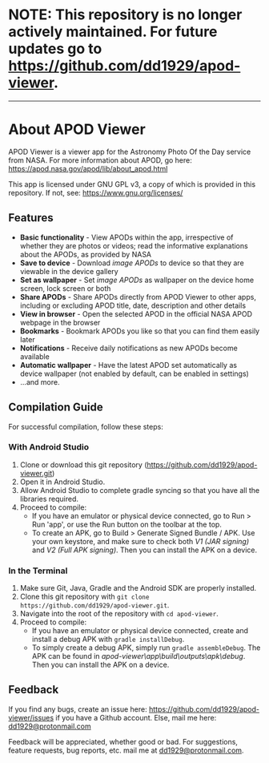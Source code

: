 # NOTE: This repository is no longer actively maintained. For future updates go to https://github.com/dd1929/apod-viewer.

------

# About APOD Viewer

APOD Viewer is a viewer app for the Astronomy Photo Of the Day service from NASA. For more information about APOD, go here: https://apod.nasa.gov/apod/lib/about_apod.html

This app is licensed under GNU GPL v3, a copy of which is provided in this repository. If not, see: https://www.gnu.org/licenses/

## Features

* __Basic functionality__ - View APODs within the app, irrespective of whether they are photos or videos; read the informative explanations about the APODs, as provided by NASA
* __Save to device__ - Download *image APODs* to device so that they are viewable in the device gallery
* __Set as wallpaper__ - Set *image APODs* as wallpaper on the device home screen, lock screen or both
* __Share APODs__ - Share APODs directly from APOD Viewer to other apps, including or excluding APOD title, date, description and other details
* __View in browser__ - Open the selected APOD in the official NASA APOD webpage in the browser
* __Bookmarks__ - Bookmark APODs you like so that you can find them easily later
* __Notifications__ - Receive daily notifications as new APODs become available
* __Automatic wallpaper__ - Have the latest APOD set automatically as device wallpaper (not enabled by default, can be enabled in settings)
* ...and more.

## Compilation Guide
For successful compilation, follow these steps:

### With Android Studio
1. Clone or download this git repository (https://github.com/dd1929/apod-viewer.git)
2. Open it in Android Studio.
3. Allow Android Studio to complete gradle syncing so that you have all the libraries required.
4. Proceed to compile:
    * If you have an emulator or physical device connected, go to Run > Run 'app', or use the Run button on the toolbar at the top.
    * To create an APK, go to Build > Generate Signed Bundle / APK. Use your own keystore, and make sure to check both *V1 (JAR signing)* and *V2 (Full APK signing)*. Then you can install the APK on a device.

### In the Terminal
1. Make sure Git, Java, Gradle and the Android SDK are properly installed.
2. Clone this git repository with ```git clone https://github.com/dd1929/apod-viewer.git```.
3. Navigate into the root of the repository with ```cd apod-viewer```.
4. Proceed to compile:
    * If you have an emulator or physical device connected, create and install a debug APK with ```gradle installDebug```.
    * To simply create a debug APK, simply run ```gradle assembleDebug```. The APK can be found in *apod-viewer\app\build\outputs\apk\debug*. Then you can install the APK on a device.
  
## Feedback

If you find any bugs, create an issue here: https://github.com/dd1929/apod-viewer/issues if you have a Github account. Else, mail me here: dd1929@protonmail.com

Feedback will be appreciated, whether good or bad. For suggestions, feature requests, bug reports, etc. mail me at dd1929@protonmail.com.
